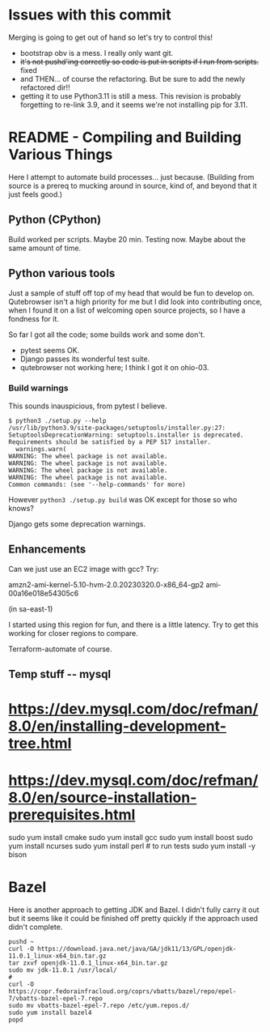 # Issues with this commit
Merging is going to get out of hand so let's try to control this!

- bootstrap obv is a mess. I really only want git.
- ~~it's not pushd'ing correctly so code is put in scripts if I run from scripts.~~ fixed
- and THEN... of course the refactoring. But be sure to add the newly refactored dir!!
- getting it to use Python3.11 is still a mess. This revision is probably forgetting to re-link 3.9, 
  and it seems we're not installing pip for 3.11.

# README - Compiling and Building Various Things
Here I attempt to automate build processes... just because.
(Building from source is a prereq to mucking around in source, kind of, 
and beyond that it just feels good.)

## Python (CPython)
Build worked per scripts. Maybe 20 min. Testing now. Maybe about the same amount of time.

## Python various tools
Just a sample of stuff off top of my head that would be fun to develop on. 
Qutebrowser isn't a high priority for me but I did look into contributing once,
when I found it on a list of welcoming open source projects,
 so I have a fondness for it.

So far I got all the code; some builds work and some don't.

- pytest seems OK.
- Django passes its wonderful test suite.
- qutebrowser not working here; I think I got it on ohio-03.


### Build warnings

This sounds inauspicious, from pytest I believe.
```
$ python3 ./setup.py --help
/usr/lib/python3.9/site-packages/setuptools/installer.py:27: SetuptoolsDeprecationWarning: setuptools.installer is deprecated. Requirements should be satisfied by a PEP 517 installer.
  warnings.warn(
WARNING: The wheel package is not available.
WARNING: The wheel package is not available.
WARNING: The wheel package is not available.
WARNING: The wheel package is not available.
Common commands: (see '--help-commands' for more)
```

However `python3 ./setup.py build` was OK except for those so who knows?

Django gets some deprecation warnings.
## Enhancements
Can we just use an EC2 image with gcc? Try:

amzn2-ami-kernel-5.10-hvm-2.0.20230320.0-x86_64-gp2
ami-00a16e018e54305c6 

(in sa-east-1)

I started using this region for fun, and there is a little latency. Try to get this working for
closer regions to compare.

Terraform-automate of course.




## Temp stuff -- mysql
# https://dev.mysql.com/doc/refman/8.0/en/installing-development-tree.html
# https://dev.mysql.com/doc/refman/8.0/en/source-installation-prerequisites.html


sudo yum install cmake
sudo yum install gcc
sudo yum install boost
sudo yum install ncurses
sudo yum install perl   # to run tests
sudo yum install -y bison




# Bazel

Here is another approach to getting JDK and Bazel. I didn't fully carry it out but it seems like it 
could be finished off pretty quickly if the approach used didn't complete.

```
pushd ~
curl -O https://download.java.net/java/GA/jdk11/13/GPL/openjdk-11.0.1_linux-x64_bin.tar.gz
tar zxvf openjdk-11.0.1_linux-x64_bin.tar.gz
sudo mv jdk-11.0.1 /usr/local/
# 
curl -O https://copr.fedorainfracloud.org/coprs/vbatts/bazel/repo/epel-7/vbatts-bazel-epel-7.repo
sudo mv vbatts-bazel-epel-7.repo /etc/yum.repos.d/
sudo yum install bazel4
popd


```
